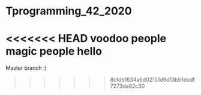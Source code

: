 # Tprogramming_42_2020

<<<<<<< HEAD
voodoo people magic people
hello
=======
Master branch :)
>>>>>>> 8cfdb1634a6d02151d9d13bb1ebdf7273de82c30
